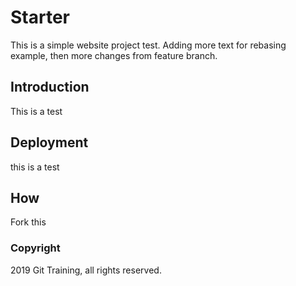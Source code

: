 # Starter

This is a simple website project test. Adding more text for rebasing example, then
more changes from feature branch.

## Introduction

This is a test

## Deployment

this is a test

## How
Fork this

### Copyright
 2019 Git Training, all rights reserved.